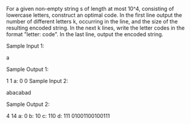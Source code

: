 For a given non-empty string s of length at most 10^4, consisting of lowercase letters, construct an optimal code.
In the first line output the number of different letters k, occurring in the line, and the size of the resulting encoded string.
In the next k lines, write the letter codes in the format "letter: code". In the last line, output the encoded string.

Sample Input 1:

a

Sample Output 1:

1 1
a: 0
0
Sample Input 2:

abacabad

Sample Output 2:

4 14
a: 0
b: 10
c: 110
d: 111
01001100100111
